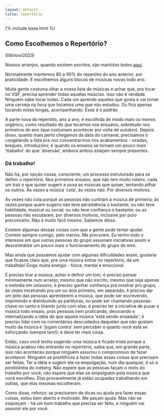 ```yaml
---
layout: default
title: repertório
---
```

{% include base.html %}

## Como Escolhemos o Repertório?
(08/nov/2023)

Nossos arranjos, quando existem escritos, são mantidos todos [aqui]({{base}}/todos_repertorios).

Normalmente mantemos 80 a 90% do reperótio do ano anterior, por praticidade. E escolhemos alguns blocos de músicas novas todo ano.

Muita gente costuma olhar a nossa lista de músicas e achar que, pra tocar no VQF, precisa aprender todas aquelas múscias. Isso não é verdade. Ninguém sabe tocar todas. Cada um aprende aquelas que gosta e vai tomar uma cerveja na hora que tocamos uma que não estudou. Ou fica apenas tocando notas longas, acompanhando. Esse é o padrão.

A parte nova do reperótio, ano a ano, é escolhida de modo mais ou menos orgânico, como resultado do que tocamos nos enssaios, sobretudo nos primeiros do ano (que costumam acontecer por volta de outubro). Depois disso, quanto mais perto chegamos da data do carnaval, precisamos ir congelando a lista pra nos concentrarmos nos acabamentos - viradas, breques, introduções; é quando os ensaios se tornam um pouco mais 'trabalho' do que 'diversão', embora ambos estejam sempre presentes.

### Dá trabalho!

Não há, por opção nossa, consciente, um processo estruturado para se definir o repertório. Nos primeiros ensaios, que não tem muito roteiro, cada um traz o que quiser sugerir e puxa as músicas que quiser, tentando pilhar os outros. Às vezes a música 'cola', às vezes não. Por diversos motivos.

Às vezes não cola porque as pessoas não curtiram a música de primeira; às vezes porque quem sugeriu não teve persistência o bastante; ou não teve habilidade, musical ou social; ou não teve confiança o bastante; ou as pessoas não escutaram, por diversos motivos, inclusive por puro preconceito. Não é muito fácil mesmo. Sabemos disso. 

Existem algumas dessas coisas com que a gente pode tentar ajudar. Contem sempre comigo, pelo menos. Me procurem. Eu tenho todo o interesse em que outras pessoas do grupo assumam iniciativas assim e descentralize um pouco mais o funcionamento do grupo de mim.

Mas ainda que possamos ajudar com algumas dificuldades assim, gostaria que ficasse claro que, pra uma música entrar no repertório, dá um trabalhão! Exige muita energia - física, mental e emocional.

É preciso tirar a música, achar e definir um tom; é preciso pensar minimamente num arranjo, mesmo que não escrito, mesmo que seja apenas a melodia em uníssono; é preciso ganhar confiança pra mostrar pro grupo, às vezes mostrando pra um ou dois primeiro, em separado; é preciso dar um jeito das pessoas aprenderem a música, que pode ser escrevendo, imprimindo e distribuindo as partituras, ou pode ser chamando pessoas-chave no canto e tirando junto com elas; é preciso ter a iniciativa de puxar a música todo ensaio, pras pessoas irem praticando, decorando e internalizando a idéia de que aquela música 'está sendo ensaiada'; é preciso lidar com os comentários descuidados daqueles que não gostam muito da música e 'jogam contra' sem perceber o quanto você está se esforçando (sempre tem!); e deve ter mais coisa.

Então, caso você tenha sugerido uma música e ficado triste porque a música acabou não entrando no repertório, saiba que, em grande parte, isso não aconteceu porque ninguém assumiu o compromisso de fazer acontecer. Ninguém se prontificou a fazer todas essas coisas que precisam ser feitas. Ter a idéia e sugerir ela na empolgação, num dia qualquer, é só a pontiiiiiinha do iceberg. Não espere que as pessoas façam o resto do trabalho por você; não espere que elas se empolguem pela música que você escolheu. Elas provavelmente já estão ocupadas trabalhando em outras, que elas mesmas escolheram.

Como disse, reforço: se precisarem de dicas ou ajuda pra fazer essas coisas, estou bem aberto e motivado. Me peçam ajuda. Mas não se esqueçam - há um bom trabalho que precisa ser feito, e ninguém vai assumir ele por você.

<br/>
<br/>
<br/>
<br/>